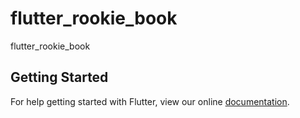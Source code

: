 # flutter_rookie_book

flutter_rookie_book

## Getting Started

For help getting started with Flutter, view our online
[documentation](https://flutter.io/).
